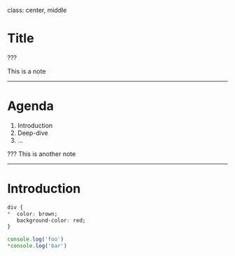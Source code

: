 class: center, middle

# Title

???

This is a note

---

# Agenda

1. Introduction
2. Deep-dive
3. ...

???
This is another note

---

# Introduction

```css
div {
*  color: brown;
   background-color: red;
}
```

```js
console.log('foo')
*console.log('bar')
```